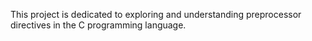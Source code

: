 This project is dedicated to exploring and understanding preprocessor directives in the C programming language.
